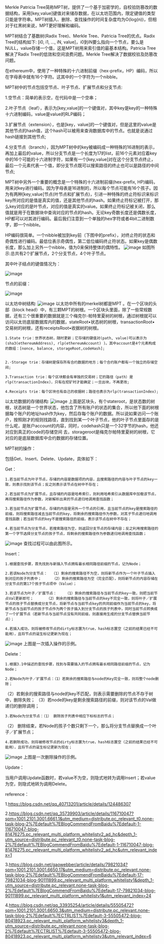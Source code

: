 Merkle Patricia Tree简称MPT树，提供了一个基于加密学的，自校验防篡改的数据结构，采用[key,value]键值对来储存数据，在以太坊范围内，限定键值的类型只能是字符串。MPT树插入、删除、查找操作的时间复杂度均为O(log(n))，但相对于红黑树来说，MPT更好理解和编码。

MPT树结合了基数树(Radix Tree)、Merkle Tree、Patricia Tree的优点。Radix Tree的结构如下:
[i0, i1, ..., iN, value]，i0到iN要么指向一个节点，要么是NULL，value存储一个值，这是MPT树用来索引值的最基本结构。Patricia Tree解决了Radix Tree的低效和空间浪费问题。Merkle Tree解决了数据校验及防篡改问题。

在ethereum中，使用了一种特殊的十六进制前缀（hex-prefix，HP）编码，所以在字母表中就有16个字符。这其中的一个字符为一个nibble。
  
  
MPT树中的节点包括空节点、叶子节点、扩展节点和分支节点:

  1.空节点：简单的表示空，在代码中是一个空串；

  2.叶子节点（leaf），表示为[key,value]的一个键值对，其中key是key的一种特殊十六进制编码，value是value的RLP编码；

  3.扩展节点（extension），也是[key，value]的一个键值对，但是这里的value是其他节点的hash值，这个hash可以被用来查询数据库中的节点。也就是说通过hash链接到其他节点;

  4.分支节点（branch），因为MPT树中的key被编码成一种特殊的16进制的表示，再加上最后的value，所以分支节点是一个长度为17的list，前16个元素对应着key中的16个可能的十六进制字符，如果有一个[key,value]对在这个分支节点终止，最后一个元素代表一个值，即分支节点既可以搜索路径的终止也可以是路径的中间节点;
  
  MPT树中另外一个重要的概念是一个特殊的十六进制前缀(hex-prefix, HP)编码，用来对key进行编码。因为字母表是16进制的，所以每个节点可能有16个孩子。因为有两种[key,value]节点(叶节点和扩展节点)，引进一种特殊的终止符标识来标识key所对应的是值是真实的值，还是其他节点的hash。如果终止符标记被打开，那么key对应的是叶节点，对应的值是真实的value。如果终止符标记被关闭，那么值就是用于在数据块中查询对应的节点的hash。无论key奇数长度还是偶数长度，HP都可以对其进行编码。最后我们注意到一个单独的hex字符或者4bit二进制数字，即一个nibble。

  HP编码很简单。一个nibble被加到key前（下图中的prefix），对终止符的状态和奇偶性进行编码。最低位表示奇偶性，第二低位编码终止符状态。如果key是偶数长度，那么加上另外一个nibble，值为0来保持整体的偶特性。
![image](https://user-images.githubusercontent.com/105497838/180795257-f262e470-78a3-485d-94a6-e5f37e38a702.png)
如图所示:总共有2个扩展节点，2个分支节点，4个叶子节点。


其中叶子结点的键值情况为：

![image](https://user-images.githubusercontent.com/105497838/180795364-a47fe256-d40f-4fbf-ab3f-8dd2a9df5b6d.png)


节点的前缀：

![image](https://user-images.githubusercontent.com/105497838/180795410-e67977b0-5ef3-46e7-8901-87163323fdf4.png)


以太坊中树结构:
![image](https://user-images.githubusercontent.com/105497838/180797062-3e1c79d6-fc6e-400d-9848-c0196858c90d.png)
以太坊中所有的merkel树都是MPT 。在一个区块的头部（block head）中，有三颗MPT的树根。一个区块头里面，除了一些常规数据，还有三个很重要的数据就是三个梅克尔-帕特里夏树的树根，通过树根就可以访问以太坊底层数据库内的数据，stateRoot•状态树的树根，transactionRoot•交易树的树根，还有receiptsRoot•收据树的树根。

    1.State trie：世界状态树，随时更新；它存储的键值对(path, value)可以表示为(sha3(ethereumAddress), rlp(ethereumAccount) )。其中account是4个元素构成的数组：[nonce, balance, storageRoot,codeHash];


    2.·Storage trie：存储树是保存所有合约数据的地方；每个合约账户都有一个独立的存储空间;

    3.Transaction trie：每个区块都会有单独的交易树；它的路径（path）是rlp(transactionIndex)，只有在挖矿时才能确定；一旦出块，不再更改;

    4.Receipts trie：每个区块也有自己的收据树；路径也表示为rlp(transactionIndex);


以太坊数据的存储结构:
![image](https://user-images.githubusercontent.com/105497838/180797438-a3c300cd-9efd-407c-b39c-8f612d232c63.png)
上面是区块头，有个stateroot，是状态数的树根，状态树是一个世界状态，他包含了所有账户的状态的集合，所以他下面的树根据每个账户的地址hash作为key，然后存每个账户的数据。所以说如果访问一个账户，按照刚才的规则找路径，直到找到某一个叶子节点，他的叶子节点里面存的是什么呢，是账户account的内容，同时，codehash只是一个32字节的hash，他还对应到真正的code的存储空间 去，storageroot是梅克尔帕特里夏树的树根，它对应的是底层数据库中合约数据的存储位置。

MPT树的操作：

包括Get、Insert、Delete、Update，具体如下：

Get：

    1.若当前节点为叶子节点，存储的内容是数据项的内容，且搜索路径的内容与叶子节点的key一致，则表示找到该节点；反之则表示该节点在树中不存在；
    
    2.若当前节点为扩展节点，且存储的内容是哈希索引，则利用哈希索引从数据库中加载该节点，再将搜索路径作为参数，对新解析出来的节点递归地调用查找函数；
    
    3.若当前节点为扩展节点，存储的内容是另外一个节点的引用，且当前节点的key是搜索路径的前缀，则将搜索路径减去当前节点的key，将剩余的搜索路径作为参数，对其子节点递归地调用查找函数；若当前节点的key不是搜索路径的前缀，表示该节点在树中不存在；
    
    4.若当前节点为分支节点，若搜索路径为空，则返回分支节点的存储内容；反之利用搜索路径的第一个字节选择分支节点的孩子节点，将剩余的搜索路径作为参数递归地调用查找函数；
    
![image](https://user-images.githubusercontent.com/105497838/180798813-8ceab43a-a06e-453a-9088-b484c0ae169b.png)
查找过程可以由此图所示。
    
Insert：

    1.根据查找步骤，首先找到与新插入节点拥有最长相同路径前缀的节点，记为Node；

    2.若该Node为分支节点：  （1）剩余的搜索路径不为空，则将新节点作为一个叶子节点插入到对应的孩子列表中；     （2）剩余的搜索路径为空（完全匹配），则将新节点的内容存储在分支节点的第17个孩子节点项中（Value）；

    3.若该节点为叶子／扩展节点：    （1）剩余的搜索路径与当前节点的key一致，则把当前节点Val更新即可；      （2）剩余的搜索路径与当前节点的key不完全一致，则将叶子／扩展节点的孩子节点替换成分支节点，将新节点与当前节点key的共同前缀作为当前节点的key，将新节点与当前节点的孩子节点作为两个孩子插入到分支节点的孩子列表中，同时当前节点转换成了一个扩展节点（若新节点与当前节点没有共同前缀，则直接用生成的分支节点替换当前节点）；

    4.若插入成功，则将被修改节点的dirty标志置为true，hash标志置空（之前的结果已经不可能用），且将节点的诞生标记更新为现在；

![image](https://user-images.githubusercontent.com/105497838/180799707-8a8b7042-fff4-4d6e-b310-91f825d2f486.png)
上图是一次插入操作的示例。


Delete：

    1.根据3.1中描述的查找步骤，找到与需要插入的节点拥有最长相同路径前缀的节点，记为Node；

    2.若Node为叶子／扩展节点：（1）若剩余的搜索路径与node的Key完全一致，则将整个node删除；
（2）若剩余的搜索路径与node的key不匹配，则表示需要删除的节点不存于树中，删除失败；
（3）若node的key是剩余搜索路径的前缀，则对该节点的Val做递归的删除调用；

    3.若Node为分支节点：（1） 删除孩子列表中相应下标标志的节点；
（2） 删除结束，若Node的孩子个数只剩下一个，那么将分支节点替换成一个叶子／扩展节点；

    4.若删除成功，则将被修改节点的dirty标志置为true，hash标志置空（之前的结果已经不可能用），且将节点的诞生标记更新为现在；

![image](https://user-images.githubusercontent.com/105497838/180800432-8bb73201-22d0-4194-a73f-880a1a9781b2.png)
上图是一次删除操作的示例。

Update：

当用户调用Update函数时，若value不为空，则隐式地转为调用Insert；若value为空，则隐式地转为调用Delete。


reference：

1.https://blog.csdn.net/qq_40713201/article/details/124486307

2.https://blog.csdn.net/qq_35739903/article/details/116710047?spm=1001.2101.3001.6661.1&utm_medium=distribute.pc_relevant_t0.none-task-blog-2%7Edefault%7EBlogCommendFromBaidu%7Edefault-1-116710047-blog-81476275.pc_relevant_multi_platform_whitelistv2_ad_hc&depth_1-utm_source=distribute.pc_relevant_t0.none-task-blog-2%7Edefault%7EBlogCommendFromBaidu%7Edefault-1-116710047-blog-81476275.pc_relevant_multi_platform_whitelistv2_ad_hc&utm_relevant_index=1

3.https://blog.csdn.net/gaowebber/article/details/79821034?spm=1001.2101.3001.6650.17&utm_medium=distribute.pc_relevant.none-task-blog-2%7Edefault%7EBlogCommendFromBaidu%7Edefault-17-79821034-blog-90111899.pc_relevant_multi_platform_whitelistv1&depth_1-utm_source=distribute.pc_relevant.none-task-blog-2%7Edefault%7EBlogCommendFromBaidu%7Edefault-17-79821034-blog-90111899.pc_relevant_multi_platform_whitelistv1&utm_relevant_index=24

4.https://blog.csdn.net/qq_33935254/article/details/55505472?spm=1001.2101.3001.6650.3&utm_medium=distribute.pc_relevant.none-task-blog-2%7Edefault%7ECTRLIST%7Edefault-3-55505472-blog-80418923.pc_relevant_multi_platform_whitelistv3&depth_1-utm_source=distribute.pc_relevant.none-task-blog-2%7Edefault%7ECTRLIST%7Edefault-3-55505472-blog-80418923.pc_relevant_multi_platform_whitelistv3&utm_relevant_index=6

